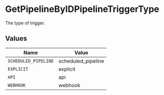 # GetPipelineByIDPipelineTriggerType

The type of trigger.


## Values

| Name                 | Value                |
| -------------------- | -------------------- |
| `SCHEDULED_PIPELINE` | scheduled_pipeline   |
| `EXPLICIT`           | explicit             |
| `API`                | api                  |
| `WEBHOOK`            | webhook              |